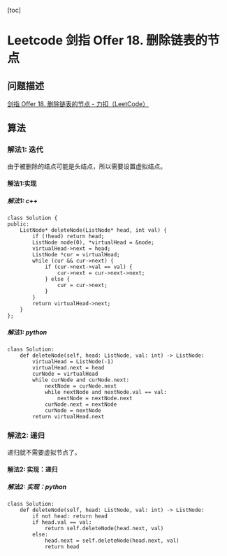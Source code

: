 [toc]

# Leetcode 剑指 Offer 18. 删除链表的节点

## 问题描述

[剑指 Offer 18. 删除链表的节点 - 力扣（LeetCode）](https://leetcode-cn.com/problems/shan-chu-lian-biao-de-jie-dian-lcof/)

## 算法

### 解法1: 迭代

由于被删除的结点可能是头结点，所以需要设置虚拟结点。

#### 解法1:实现

##### 解法1: c++

```
class Solution {
public:
    ListNode* deleteNode(ListNode* head, int val) {
        if (!head) return head;
        ListNode node(0), *virtualHead = &node;
        virtualHead->next = head;
        ListNode *cur = virtualHead;
        while (cur && cur->next) {
            if (cur->next->val == val) {
                cur->next = cur->next->next;
            } else {
                cur = cur->next;
            }
        }
        return virtualHead->next;
    }
};
```


##### 解法1: python

```
class Solution:
    def deleteNode(self, head: ListNode, val: int) -> ListNode:
        virtualHead = ListNode(-1)
        virtualHead.next = head
        curNode = virtualHead
        while curNode and curNode.next:
            nextNode = curNode.next
            while nextNode and nextNode.val == val:
                nextNode = nextNode.next
            curNode.next = nextNode
            curNode = nextNode
        return virtualHead.next
```

### 解法2: 递归

递归就不需要虚拟节点了。

#### 解法2: 实现：递归

##### 解法2: 实现：python

```
class Solution:
    def deleteNode(self, head: ListNode, val: int) -> ListNode:
        if not head: return head
        if head.val == val:
            return self.deleteNode(head.next, val)
        else:
            head.next = self.deleteNode(head.next, val)
            return head
```